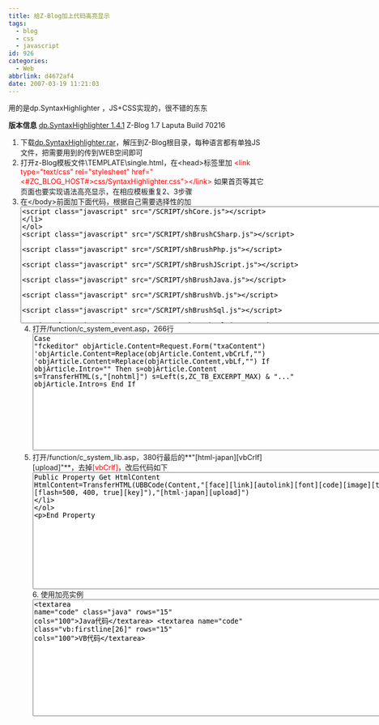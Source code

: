 ```yaml
---
title: 给Z-Blog加上代码高亮显示
tags:
  - blog
  - css
  - javascript
id: 926
categories:
  - Web
abbrlink: d4672af4
date: 2007-03-19 11:21:03
---
```


用的是dp.SyntaxHighlighter ，JS+CSS实现的，很不错的东东

**版本信息**
[dp.SyntaxHighlighter 1.4.1](http://www.dreamprojections.com/SyntaxHighlighter/)
Z-Blog 1.7 Laputa Build 70216
&nbsp;

1.  下载[dp.SyntaxHighlighter.rar](/blog/upload/2007/3/dp.SyntaxHighlighter.rar)，解压到Z-Blog根目录，每种语言都有单独JS文件，把需要用到的传到WEB空间即可
2.  打开z-Blog模板文件\TEMPLATE\single.html，在&lt;head&gt;标签里加
    <font color="#ff0000">&lt;link type=&quot;text/css&quot; rel=&quot;stylesheet&quot; href=&quot;&lt;#ZC_BLOG_HOST#&gt;css/SyntaxHighlighter.css&quot;&gt;&lt;/link&gt;</font>
    如果首页等其它页面也要实现语法高亮显示，在相应模板重复2、3步骤
3.  在&lt;/body&gt;前面加下面代码，根据自己需要选择性的加
    <textarea name="code" cols="100" rows="15" class="xml"><script class="javascript" src="/SCRIPT/shCore.js"></script>
<script class="javascript" src="/SCRIPT/shBrushCSharp.js"></script>
<script class="javascript" src="/SCRIPT/shBrushPhp.js"></script>
<script class="javascript" src="/SCRIPT/shBrushJScript.js"></script>
<script class="javascript" src="/SCRIPT/shBrushJava.js"></script>
<script class="javascript" src="/SCRIPT/shBrushVb.js"></script>
<script class="javascript" src="/SCRIPT/shBrushSql.js"></script>
<script class="javascript" src="/SCRIPT/shBrushXml.js"></script>
<script class="javascript" src="/SCRIPT/shBrushDelphi.js"></script>
<script class="javascript" src="/SCRIPT/shBrushPython.js"></script>
<script class="javascript" src="/SCRIPT/shBrushRuby.js"></script>
<script class="javascript" src="/SCRIPT/shBrushCss.js"></script>
<script class="javascript" src="/SCRIPT/shBrushCpp.js"></script>
<script class="javascript">dp.SyntaxHighlighter.HighlightAll('code');</script></textarea>
4.  打开/function/c_system_event.asp，266行<textarea name="code" cols="100" rows="15" class="javascript">Case "fckeditor"
	objArticle.Content=Request.Form("txaContent")
	'objArticle.Content=Replace(objArticle.Content,vbCrLf,"")
	'objArticle.Content=Replace(objArticle.Content,vbLf,"")
	If objArticle.Intro="" Then
		s=objArticle.Content
		s=TransferHTML(s,"[nohtml]")
		s=Left(s,ZC_TB_EXCERPT_MAX) & "..."
		objArticle.Intro=s
	End If</textarea>
5.  打开/function/c_system_lib.asp，380行最后的**&quot;[html-japan][vbCrlf][upload]&quot;**，去掉<font color="#ff0000">[vbCrlf]</font>，改后代码如下
    <textarea name="code" cols="100" rows="15" class="vb:firstline[379]">Public Property Get HtmlContent
	HtmlContent=TransferHTML(UBBCode(Content,"[face][link][autolink][font][code][image][typeset][media][flash=500, 400, true][key]"),"[html-japan][upload]")
End Property</textarea>
6.  使用加亮实例
    <textarea name="code" cols="100" rows="15" class="xml">&lt;textarea name=&quot;code&quot; class=&quot;java&quot; rows=&quot;15&quot; cols=&quot;100&quot;&gt;Java代码&lt;/textarea&gt;
&lt;textarea name=&quot;code&quot; class=&quot;vb:firstline[26]&quot; rows=&quot;15&quot; cols=&quot;100&quot;&gt;VB代码&lt;/textarea&gt;</textarea>